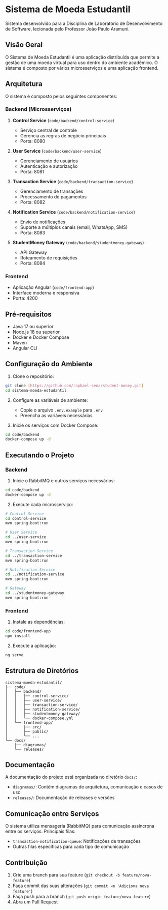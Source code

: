 # Sistema de Moeda Estudantil

Sistema desenvolvido para a Disciplina de Laboratório de Desenvolvimento de Software, lecionada pelo Professor João Paulo Aramuni.

## Visão Geral

O Sistema de Moeda Estudantil é uma aplicação distribuída que permite a gestão de uma moeda virtual para uso dentro do ambiente acadêmico. O sistema é composto por vários microsserviços e uma aplicação frontend.

## Arquitetura

O sistema é composto pelos seguintes componentes:

### Backend (Microsserviços)

1. **Control Service** (`code/backend/control-service`)
   - Serviço central de controle
   - Gerencia as regras de negócio principais
   - Porta: 8080

2. **User Service** (`code/backend/user-service`)
   - Gerenciamento de usuários
   - Autenticação e autorização
   - Porta: 8081

3. **Transaction Service** (`code/backend/transaction-service`)
   - Gerenciamento de transações
   - Processamento de pagamentos
   - Porta: 8082

4. **Notification Service** (`code/backend/notification-service`)
   - Envio de notificações
   - Suporte a múltiplos canais (email, WhatsApp, SMS)
   - Porta: 8083

5. **StudentMoney Gateway** (`code/backend/studentmoney-gateway`)
   - API Gateway
   - Roteamento de requisições
   - Porta: 8084

### Frontend

- Aplicação Angular (`code/frontend-app`)
- Interface moderna e responsiva
- Porta: 4200

## Pré-requisitos

- Java 17 ou superior
- Node.js 18 ou superior
- Docker e Docker Compose
- Maven
- Angular CLI

## Configuração do Ambiente

1. Clone o repositório:
```bash
git clone [https://github.com/raphael-sena/student-money.git]
cd sistema-moeda-estudantil
```

2. Configure as variáveis de ambiente:
   - Copie o arquivo `.env.example` para `.env`
   - Preencha as variáveis necessárias

3. Inicie os serviços com Docker Compose:
```bash
cd code/backend
docker-compose up -d
```

## Executando o Projeto

### Backend

1. Inicie o RabbitMQ e outros serviços necessários:
```bash
cd code/backend
docker-compose up -d
```

2. Execute cada microsserviço:
```bash
# Control Service
cd control-service
mvn spring-boot:run

# User Service
cd ../user-service
mvn spring-boot:run

# Transaction Service
cd ../transaction-service
mvn spring-boot:run

# Notification Service
cd ../notification-service
mvn spring-boot:run

# Gateway
cd ../studentmoney-gateway
mvn spring-boot:run
```

### Frontend

1. Instale as dependências:
```bash
cd code/frontend-app
npm install
```

2. Execute a aplicação:
```bash
ng serve
```

## Estrutura de Diretórios

```
sistema-moeda-estudantil/
├── code/
│   ├── backend/
│   │   ├── control-service/
│   │   ├── user-service/
│   │   ├── transaction-service/
│   │   ├── notification-service/
│   │   ├── studentmoney-gateway/
│   │   └── docker-compose.yml
│   └── frontend-app/
│       ├── src/
│       ├── public/
│       └── ...
└── docs/
    ├── diagramas/
    └── releases/
```

## Documentação

A documentação do projeto está organizada no diretório `docs/`:

- `diagramas/`: Contém diagramas de arquitetura, comunicação e casos de uso
- `releases/`: Documentação de releases e versões

## Comunicação entre Serviços

O sistema utiliza mensageria (RabbitMQ) para comunicação assíncrona entre os serviços. Principais filas:

- `transaction-notification-queue`: Notificações de transações
- Outras filas específicas para cada tipo de comunicação

## Contribuição

1. Crie uma branch para sua feature (`git checkout -b feature/nova-feature`)
2. Faça commit das suas alterações (`git commit -m 'Adiciona nova feature'`)
3. Faça push para a branch (`git push origin feature/nova-feature`)
4. Abra um Pull Request

